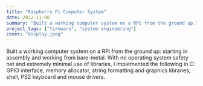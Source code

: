 ```yaml
---
title: "Raspberry Pi Computer System"
date: 2022-11-08
summary: "Built a working computer system on a RPi from the ground up."
project_tags: ["firmware", "system engineering"]
cover: "display.jpeg"
---
```


Built a working computer system on a RPi from the ground up: starting in assembly and working from bare-metal. With no operating system safety net and extremely minimal use of libraries, I implemented the following in C: GPIO interface, memory allocator, string formatting and graphics libraries, shell, PS2 keyboard and mouse drivers.

